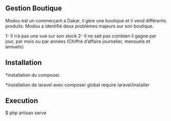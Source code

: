 

## Gestion Boutique

Modou est un commerçant a Dakar, il gère une boutique et il vend différents produits.
Modou a identifié deux problèmes majeurs sur son boutique.

1- Il n’a pas une vue sur son stock
2- Il ne sait pas combien il gagne par jour, par mois ou par années (Chiffre d’affaire journalier, mensuels et annuels)


## Installation

*installation du  composer.

*installation de laravel avec composer global require laravel/installer



## Execution

$ php artisan serve


